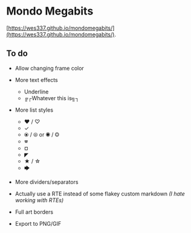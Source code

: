 # Mondo Megabits

[https://wes337.github.io/mondomegabits/](https://wes337.github.io/mondomegabits/).

## To do

- Allow changing frame color
- More text effects

  - Underline
  - ╔┌Whatever this is╗┐

- More list styles

  - ♥ / ♡
  - ✓
  - ⦿ / ⦾ or ◉ / ◎
  - 🕿
  - ¤
  - ◤
  - ★ / ☆
  - 🡆

- More dividers/separators
- Actually use a RTE instead of some flakey custom markdown _(I hate working with RTEs)_
- Full art borders
- Export to PNG/GIF
